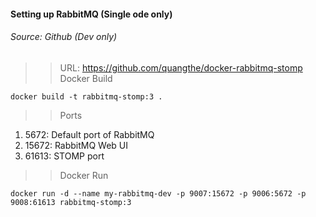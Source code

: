 #### Setting up RabbitMQ (Single ode only)

###### Source: Github (Dev only)
>> URL: https://github.com/quangthe/docker-rabbitmq-stomp
>> Docker Build

```
docker build -t rabbitmq-stomp:3 .
```

>> Ports

1. 5672: Default port of RabbitMQ
2. 15672: RabbitMQ Web UI
3. 61613: STOMP port

>> Docker Run

```
docker run -d --name my-rabbitmq-dev -p 9007:15672 -p 9006:5672 -p 9008:61613 rabbitmq-stomp:3
```